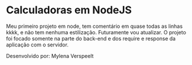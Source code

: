 # Calculadoras em NodeJS

Meu primeiro projeto em node, tem comentário em quase todas as linhas kkkk, e não tem nenhuma estilização. Futuramente vou atualizar. 
O projeto foi focado somente na parte do back-end e dos require e response da aplicação com o servidor.

Desenvolvido por: Mylena Verspeelt
